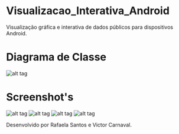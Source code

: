 # Visualizacao_Interativa_Android
Visualização gráfica e interativa de dados públicos para dispositivos Android.

# Diagrama de Classe
![alt tag](https://github.com/VCarnaval/Visualizacao_Interativa_Android/blob/master/images_readme/DiagramaDeClasse.PNG)

# Screenshot's
![alt tag](https://github.com/VCarnaval/Visualizacao_Interativa_Android/blob/master/images_readme/Screenshot_20170410-082439.png)
![alt tag](https://github.com/VCarnaval/Visualizacao_Interativa_Android/blob/master/images_readme/Screenshot_20170410-082405.png)
![alt tag](https://github.com/VCarnaval/Visualizacao_Interativa_Android/blob/master/images_readme/Screenshot_20170410-082418.png)
![alt tag](https://github.com/VCarnaval/Visualizacao_Interativa_Android/blob/master/images_readme/Screenshot_20170410-082428.png)

Desenvolvido por Rafaela Santos e Victor Carnaval.
